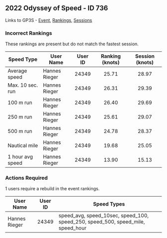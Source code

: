 ## 2022 Odyssey of Speed - ID 736

Links to GP3S - [Event](https://www.gps-speedsurfing.com/default.aspx?mnu=event&val=736), [Rankings](https://www.gps-speedsurfing.com/default.aspx?mnu=eventranking&val=736), [Sessions](https://www.gps-speedsurfing.com/default.aspx?mnu=eventsessions&val=736)

### Incorrect Rankings

These rankings are present but do not match the fastest session.

| Speed Type | User Name | User ID | Ranking (knots) | Session (knots) |
| ---------- | --------- | :-----: | :-------------: | :-------------: |
| Average speed | Hannes Rieger | 24349 | 25.71 | 28.97 |
| Max. 10 sec. run | Hannes Rieger | 24349 | 26.31 | 29.39 |
| 100 m run | Hannes Rieger | 24349 | 26.40 | 29.69 |
| 250 m run | Hannes Rieger | 24349 | 25.61 | 29.07 |
| 500 m run | Hannes Rieger | 24349 | 24.78 | 28.37 |
| Nautical mile | Hannes Rieger | 24349 | 19.68 | 25.05 |
| 1 hour avg speed | Hannes Rieger | 24349 | 13.90 | 15.13 |

### Actions Required

1 users require a rebuild in the event rankings.

| User Name | User ID | Speed Types |
| --------- | :-----: | ----------- |
| Hannes Rieger | 24349 | speed_avg, speed_10sec, speed_100, speed_250, speed_500, speed_mile, speed_hour |
